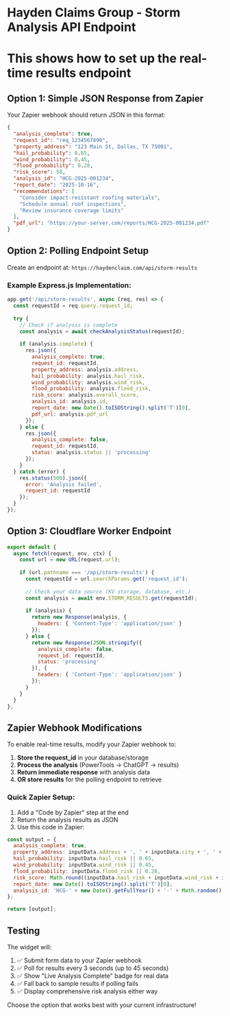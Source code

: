 # Hayden Claims Group - Storm Analysis API Endpoint
# This shows how to set up the real-time results endpoint

## Option 1: Simple JSON Response from Zapier

Your Zapier webhook should return JSON in this format:

```json
{
  "analysis_complete": true,
  "request_id": "req_1234567890",
  "property_address": "123 Main St, Dallas, TX 75001",
  "hail_probability": 0.65,
  "wind_probability": 0.45,
  "flood_probability": 0.28,
  "risk_score": 58,
  "analysis_id": "HCG-2025-001234",
  "report_date": "2025-10-16",
  "recommendations": [
    "Consider impact-resistant roofing materials",
    "Schedule annual roof inspections",
    "Review insurance coverage limits"
  ],
  "pdf_url": "https://your-server.com/reports/HCG-2025-001234.pdf"
}
```

## Option 2: Polling Endpoint Setup

Create an endpoint at: `https://haydenclaim.com/api/storm-results`

### Example Express.js Implementation:

```javascript
app.get('/api/storm-results', async (req, res) => {
  const requestId = req.query.request_id;
  
  try {
    // Check if analysis is complete
    const analysis = await checkAnalysisStatus(requestId);
    
    if (analysis.complete) {
      res.json({
        analysis_complete: true,
        request_id: requestId,
        property_address: analysis.address,
        hail_probability: analysis.hail_risk,
        wind_probability: analysis.wind_risk,
        flood_probability: analysis.flood_risk,
        risk_score: analysis.overall_score,
        analysis_id: analysis.id,
        report_date: new Date().toISOString().split('T')[0],
        pdf_url: analysis.pdf_url
      });
    } else {
      res.json({
        analysis_complete: false,
        request_id: requestId,
        status: analysis.status || 'processing'
      });
    }
  } catch (error) {
    res.status(500).json({
      error: 'Analysis failed',
      request_id: requestId
    });
  }
});
```

## Option 3: Cloudflare Worker Endpoint

```javascript
export default {
  async fetch(request, env, ctx) {
    const url = new URL(request.url);
    
    if (url.pathname === '/api/storm-results') {
      const requestId = url.searchParams.get('request_id');
      
      // Check your data source (KV storage, database, etc.)
      const analysis = await env.STORM_RESULTS.get(requestId);
      
      if (analysis) {
        return new Response(analysis, {
          headers: { 'Content-Type': 'application/json' }
        });
      } else {
        return new Response(JSON.stringify({
          analysis_complete: false,
          request_id: requestId,
          status: 'processing'
        }), {
          headers: { 'Content-Type': 'application/json' }
        });
      }
    }
  }
};
```

## Zapier Webhook Modifications

To enable real-time results, modify your Zapier webhook to:

1. **Store the request_id** in your database/storage
2. **Process the analysis** (PowerTools → ChatGPT → results)
3. **Return immediate response** with analysis data
4. **OR store results** for the polling endpoint to retrieve

### Quick Zapier Setup:
1. Add a "Code by Zapier" step at the end
2. Return the analysis results as JSON
3. Use this code in Zapier:

```javascript
const output = {
  analysis_complete: true,
  property_address: inputData.address + ', ' + inputData.city + ', ' + inputData.state + ' ' + inputData.zip,
  hail_probability: inputData.hail_risk || 0.65,
  wind_probability: inputData.wind_risk || 0.45, 
  flood_probability: inputData.flood_risk || 0.28,
  risk_score: Math.round((inputData.hail_risk + inputData.wind_risk + inputData.flood_risk) * 100 / 3),
  report_date: new Date().toISOString().split('T')[0],
  analysis_id: 'HCG-' + new Date().getFullYear() + '-' + Math.random().toString(36).substr(2, 6).toUpperCase()
};

return [output];
```

## Testing

The widget will:
1. ✅ Submit form data to your Zapier webhook
2. ✅ Poll for results every 3 seconds (up to 45 seconds)
3. ✅ Show "Live Analysis Complete" badge for real data
4. ✅ Fall back to sample results if polling fails
5. ✅ Display comprehensive risk analysis either way

Choose the option that works best with your current infrastructure!